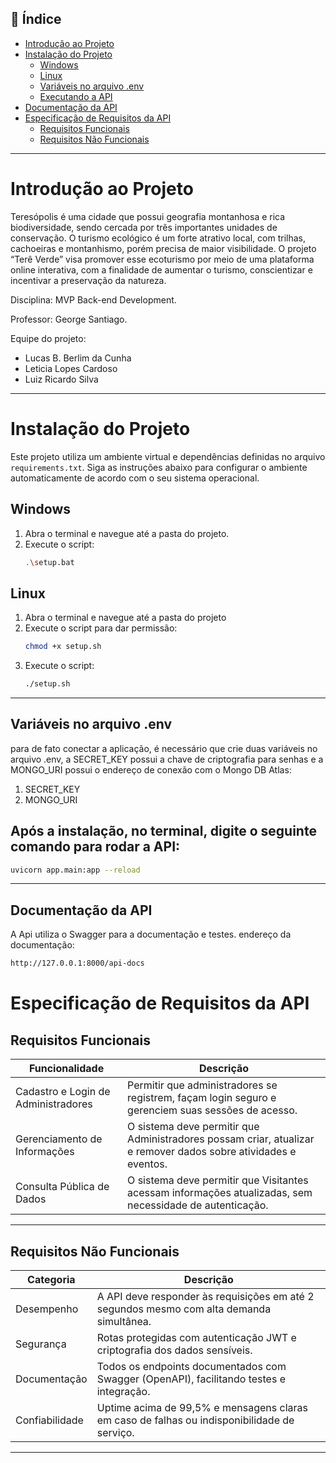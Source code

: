 ## 📑 Índice

- [Introdução ao Projeto](#introdução-ao-projeto)
- [Instalação do Projeto](#instalação-do-projeto)
  - [Windows](#windows)
  - [Linux](#linux)
  - [Variáveis no arquivo .env](#variáveis-no-arquivo-env)
  - [Executando a API](#após-a-instalação-no-terminal-digite-o-seguinte-comando-para-rodar-a-api)
- [Documentação da API](#documentação-da-api)
- [Especificação de Requisitos da API](#especificação-de-requisitos-da-api)
  - [Requisitos Funcionais](#requisitos-funcionais)
  - [Requisitos Não Funcionais](#requisitos-não-funcionais)


---

# Introdução ao Projeto

Teresópolis é uma cidade que possui geografia montanhosa e rica biodiversidade, sendo cercada por três importantes unidades de conservação. O turismo ecológico é um forte atrativo local, com trilhas, cachoeiras e montanhismo, porém precisa de maior visibilidade. O projeto “Terê Verde” visa promover esse ecoturismo por meio de uma plataforma online interativa, com a finalidade de aumentar o turismo, conscientizar e incentivar a preservação da natureza.

Disciplina: MVP Back-end Development.

Professor: George Santiago.

Equipe do projeto:
   - Lucas B. Berlim da Cunha
   - Leticia Lopes Cardoso
   - Luiz Ricardo Silva

---


# Instalação do Projeto

Este projeto utiliza um ambiente virtual e dependências definidas no arquivo `requirements.txt`. Siga as instruções abaixo para configurar o ambiente automaticamente de acordo com o seu sistema operacional.


## Windows

1. Abra o terminal e navegue até a pasta do projeto.
2. Execute o script:
   ```bash
   .\setup.bat

## Linux

1. Abra o terminal e navegue até a pasta do projeto
2. Execute o script para dar permissão:
   ```bash
   chmod +x setup.sh
3. Execute o script:
   ```bash
   ./setup.sh

---

## Variáveis no arquivo .env

para de fato conectar a aplicação, é necessário que crie duas variáveis no arquivo .env, a SECRET_KEY possui a chave de criptografia para senhas e a MONGO_URI possui o endereço de conexão com o Mongo DB Atlas:
1. SECRET_KEY
2. MONGO_URI

## Após a instalação, no terminal, digite o seguinte comando para rodar a API:
   ```bash
   uvicorn app.main:app --reload
   ```

---

## Documentação da API

A Api utiliza o Swagger para a documentação e testes.
endereço da documentação: 
   ```bash
   http://127.0.0.1:8000/api-docs
   ```

# Especificação de Requisitos da API

## Requisitos Funcionais

|Funcionalidade | Descrição |
|----------------|-----------|
| Cadastro e Login de Administradores | Permitir que administradores se registrem, façam login seguro e gerenciem suas sessões de acesso. |
| Gerenciamento de Informações | O sistema deve permitir que Administradores possam criar, atualizar e remover dados sobre atividades e eventos. |
| Consulta Pública de Dados | O sistema deve permitir que Visitantes acessam informações atualizadas, sem necessidade de autenticação. |

---

## Requisitos Não Funcionais

| Categoria | Descrição |
|-----------|-----------|
| Desempenho | A API deve responder às requisições em até 2 segundos mesmo com alta demanda simultânea. |
| Segurança | Rotas protegidas com autenticação JWT e criptografia dos dados sensíveis. |
| Documentação | Todos os endpoints documentados com Swagger (OpenAPI), facilitando testes e integração. |
| Confiabilidade | Uptime acima de 99,5% e mensagens claras em caso de falhas ou indisponibilidade de serviço. |

---


